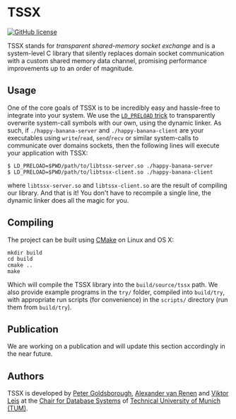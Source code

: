 # TSSX

[![GitHub license](https://img.shields.io/github/license/mashape/apistatus.svg?style=flat-square)](http://goldsborough.mit-license.org)

TSSX stands for *transparent shared-memory socket exchange* and is a system-level C library that silently replaces domain socket communication with a custom shared memory data channel, promising performance improvements up to an order of magnitude.

## Usage

One of the core goals of TSSX is to be incredibly easy and hassle-free to integrate into your system. We use the [`LD_PRELOAD` trick](https://rafalcieslak.wordpress.com/2013/04/02/dynamic-linker-tricks-using-ld_preload-to-cheat-inject-features-and-investigate-programs/) to transparently overwrite system-call symbols with our own, using the dynamic linker. As such, if `./happy-banana-server` and `./happy-banana-client` are your executables using `write`/`read`, `send`/`recv` or similar system-calls to communicate over domains sockets, then the following lines will execute your application with TSSX:

```shell
$ LD_PRELOAD=$PWD/path/to/libtssx-server.so ./happy-banana-server
$ LD_PRELOAD=$PWD/path/to/libtssx-client.so ./happy-banana-client
```

where `libtssx-server.so` and `libtssx-client.so` are the result of compiling our library. And that is it! You don't have to recompile a single line, the dynamic linker does all the magic for  you.

## Compiling

The project can be built using [CMake](http://cmake.org) on Linux and OS X:

```shell
mkdir build
cd build
cmake ..
make
```

Which will compile the TSSX library into the `build/source/tssx` path. We also provide example programs in the `try/` folder, compiled into `build/try`, with appropriate run scripts (for convenience) in the `scripts/` directory (run them from `build/try`).

## Publication

We are working on a publication and will update this section accordingly in the near future.

## Authors

TSSX is developed by [Peter Goldsborough](@goldsborough), [Alexander van Renen](https://db.in.tum.de/~vanrenen/?lang=de) and [Viktor Leis](https://www-db.in.tum.de/~leis/) at the [Chair for Database Systems](https://db.in.tum.de) of [Technical University of Munich (TUM)](http://tum.de).
